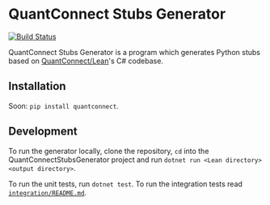 # QuantConnect Stubs Generator

[![Build Status](https://github.com/jmerle/quantconnect-stubs-generator/workflows/Build/badge.svg)](https://github.com/jmerle/quantconnect-stubs-generator/actions?query=workflow%3ABuild)

QuantConnect Stubs Generator is a program which generates Python stubs based on [QuantConnect/Lean](https://github.com/QuantConnect/Lean)'s C# codebase.

## Installation

Soon: `pip install quantconnect`.

## Development

To run the generator locally, clone the repository, `cd` into the QuantConnectStubsGenerator project and run `dotnet run <Lean directory> <output directory>`.

To run the unit tests, run `dotnet test`. To run the integration tests read [`integration/README.md`](./integration/README.md).
